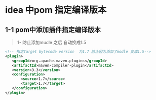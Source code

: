 # idea 中pom 指定编译版本

## 1-1 pom中添加插件指定编译版本

> 1- 防止添加mudle 之后 自动换成1.5

```xml
<!-- 指定Target bytecode version  为1.7 防止因为添加了modle 变成1.5-->
<plugin>
   <groupId>org.apache.maven.plugins</groupId>
   <artifactId>maven-compiler-plugin</artifactId>
   <version>3.3</version>
   <configuration>
       <source>1.7</source>
       <target>1.7</target>
   </configuration>
</plugin>

```
